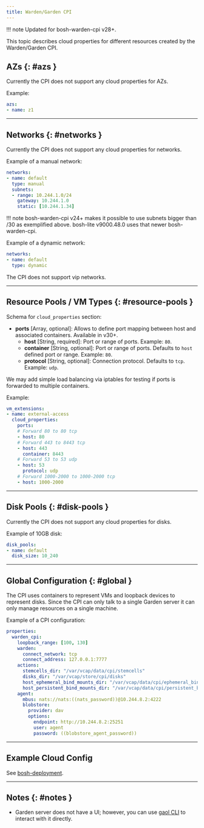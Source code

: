```yaml
---
title: Warden/Garden CPI
---
```


!!! note
    Updated for bosh-warden-cpi v28+.

This topic describes cloud properties for different resources created by the Warden/Garden CPI.

## AZs {: #azs }

Currently the CPI does not support any cloud properties for AZs.

Example:

```yaml
azs:
- name: z1
```

---
## Networks {: #networks }

Currently the CPI does not support any cloud properties for networks.

Example of a manual network:

```yaml
networks:
- name: default
  type: manual
  subnets:
  - range: 10.244.1.0/24
    gateway: 10.244.1.0
    static: [10.244.1.34]
```

!!! note
    bosh-warden-cpi v24+ makes it possible to use subnets bigger than /30 as exemplified above. bosh-lite v9000.48.0 uses that newer bosh-warden-cpi.

Example of a dynamic network:

```yaml
networks:
- name: default
  type: dynamic
```

The CPI does not support vip networks.

---
## Resource Pools / VM Types {: #resource-pools }

Schema for `cloud_properties` section:

* **ports** [Array, optional]: Allows to define port mapping between host and associated containers. Available in v30+.
  * **host** [String, required]: Port or range of ports. Example: `80`.
  * **container** [String, optional]: Port or range of ports. Defaults to `host` defined port or range. Example: `80`.
  * **protocol** [String, optional]: Connection protocol. Defaults to `tcp`. Example: `udp`.

We may add simple load balancing via iptables for testing if ports is forwarded to multiple containers.

Example:

```yaml
vm_extensions:
- name: external-access
  cloud_properties:
    ports:
    # Forward 80 to 80 tcp
    - host: 80
    # Forward 443 to 8443 tcp
    - host: 443
      container: 8443
    # Forward 53 to 53 udp
    - host: 53
      protocol: udp
    # Forward 1000-2000 to 1000-2000 tcp
    - host: 1000-2000
```

---
## Disk Pools {: #disk-pools }

Currently the CPI does not support any cloud properties for disks.

Example of 10GB disk:

```yaml
disk_pools:
- name: default
  disk_size: 10_240
```

---
## Global Configuration {: #global }

The CPI uses containers to represent VMs and loopback devices to represent disks. Since the CPI can only talk to a single Garden server it can only manage resources on a single machine.

Example of a CPI configuration:

```yaml
properties:
  warden_cpi:
    loopback_range: [100, 130]
    warden:
      connect_network: tcp
      connect_address: 127.0.0.1:7777
    actions:
      stemcells_dir: "/var/vcap/data/cpi/stemcells"
      disks_dir: "/var/vcap/store/cpi/disks"
      host_ephemeral_bind_mounts_dir: "/var/vcap/data/cpi/ephemeral_bind_mounts_dir"
      host_persistent_bind_mounts_dir: "/var/vcap/data/cpi/persistent_bind_mounts_dir"
    agent:
      mbus: nats://nats:((nats_password))@10.244.8.2:4222
      blobstore:
        provider: dav
        options:
          endpoint: http://10.244.8.2:25251
          user: agent
          password: ((blobstore_agent_password))
```

---
## <a id='cloud-config'>Example Cloud Config</a>

See [bosh-deployment](https://github.com/cloudfoundry/bosh-deployment/blob/master/warden/cloud-config.yml).

---
## Notes {: #notes }

* Garden server does not have a UI; however, you can use [gaol CLI](https://github.com/xoebus/gaol) to interact with it directly.
